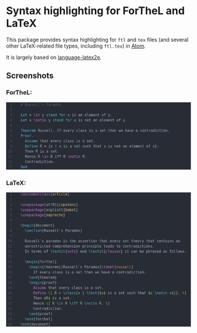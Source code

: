 # Syntax highlighting for ForTheL and LaTeX

This package provides syntax highlighting for `ftl` and `tex` files (and several
other LaTeX-related file types, including `ftl.tex`) in [Atom][1].

It is largely based on [language-latex2e][2].


## Screenshots

### ForTheL:

![Screenshot of highlighted ftl code](screenshots/ftl-screenshot.png)


### LaTeX:

![Screenshot of highlighted ftl-tex code)](screenshots/ftl-tex-screenshot.png)




[1]: <https://atom.io/>
[2]: <https://atom.io/packages/language-latex2e>

